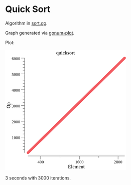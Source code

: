 # Quick Sort

Algorithm in [sort.go](sort.go).

Graph generated via [gonum-plot](https://github.com/gonum/plot).

Plot:

![quicksort](./Quicksort.png)

3 seconds with 3000 iterations.
